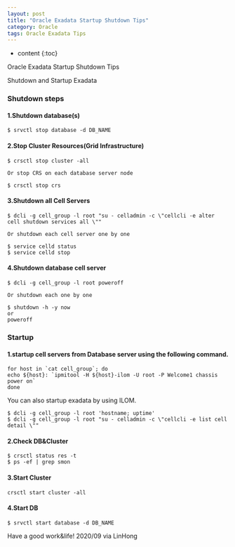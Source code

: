 ```yaml
---
layout: post
title: "Oracle Exadata Startup Shutdown Tips"
category: Oracle
tags: Oracle Exadata Tips 
---
```


* content
{:toc}

Oracle Exadata Startup Shutdown Tips

Shutdown and Startup Exadata









### Shutdown steps


#### 1.Shutdown database(s)

```
$ srvctl stop database -d DB_NAME
```

#### 2.Stop Cluster Resources(Grid Infrastructure)

```
$ crsctl stop cluster -all

Or stop CRS on each database server node

$ crsctl stop crs
```

#### 3.Shutdown all Cell Servers

```
$ dcli -g cell_group -l root "su - celladmin -c \"cellcli -e alter cell shutdown services all \""

Or shutdown each cell server one by one

$ service celld status
$ service celld stop
```

#### 4.Shutdown database cell server

```
$ dcli -g cell_group -l root poweroff

Or shutdown each one by one

$ shutdown -h -y now
or
poweroff
```
### Startup


#### 1.startup cell servers from Database server using the following command.

```
for host in `cat cell_group`; do
echo ${host}: `ipmitool -H ${host}-ilom -U root -P Welcome1 chassis power on`
done
```
You can also startup exadata by using ILOM.

```
$ dcli -g cell_group -l root 'hostname; uptime'
$ dcli -g cell_group -l root "su - celladmin -c \"cellcli -e list cell detail \""
```

#### 2.Check DB&Cluster

```
$ crsctl status res -t
$ ps -ef | grep smon
```


#### 3.Start Cluster

```
crsctl start cluster -all
```

#### 4.Start DB

```
$ srvctl start database -d DB_NAME
```









Have a good work&life! 2020/09 via LinHong


